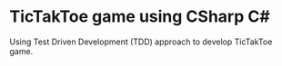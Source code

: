 # TicTakToe game using CSharp C#
Using Test Driven Development (TDD) approach to develop TicTakToe game. 
